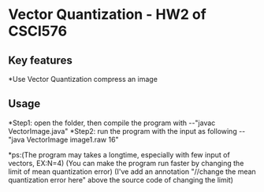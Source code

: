 Vector Quantization - HW2 of CSCI576
================

Key features
-------------
*Use Vector Quantization compress an image

Usage
-------------
*Step1: open the folder, then compile the program with --"javac VectorImage.java"
*Step2: run the program with the input as following -- "java VectorImage image1.raw 16"

*ps:(The program may takes a longtime, especially with few input of vectors, EX:N=4)
    (You can make the program run faster by changing the limit  of mean quantization error)
    (I've add an annotation "//change the mean quantization error here" above the source code of changing the limit)
